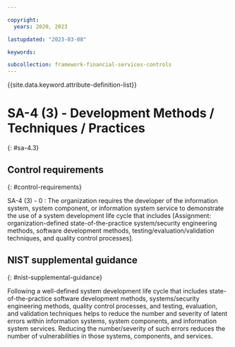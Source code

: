 ```yaml
---

copyright:
  years: 2020, 2023

lastupdated: "2023-03-08"

keywords:

subcollection: framework-financial-services-controls
---
```


{{site.data.keyword.attribute-definition-list}}

               
# SA-4 (3) - Development Methods / Techniques / Practices
{: #sa-4.3}

## Control requirements
{: #control-requirements}

SA-4 (3) - 0
    : The organization requires the developer of the information system, system component, or information system service to demonstrate the use of a system development life cycle that includes [Assignment: organization-defined state-of-the-practice system/security engineering methods, software development methods, testing/evaluation/validation techniques, and quality control processes].

## NIST supplemental guidance
{: #nist-supplemental-guidance}

Following a well-defined system development life cycle that includes state-of-the-practice software development methods, systems/security engineering methods, quality control processes, and testing, evaluation, and validation techniques helps to reduce the number and severity of latent errors within information systems, system components, and information system services. Reducing the number/severity of such errors reduces the number of vulnerabilities in those systems, components, and services.





